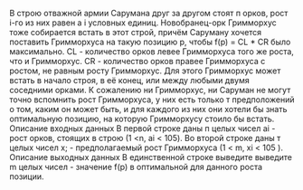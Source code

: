 В строю отважной армии Сарумана друг за другом стоят п орков, рост і-го из них равен а і
условных единиц. Новобранец-орк Гримморхус тоже собирается встать в этот строй, причём Саруману хочется поставить Гримморхуса на такую позицию р, чтобы f(p) = CL * CR было
максимально.
CL - количество орков левее Гримморхуса того же роста, что и Гримморхус.
CR - количество орков правее Гримморхуса с ростом, не равным росту Гримморхус.
Для этого Гримморхус может встать в начало строя, в её конец, или между любыми двумя соседними орками.
К сожалению ни Гримморхус, ни Саруман не могут точно вспомнить рост Гримморхуса, у них есть только т предположений о том, каким он может быть, и для каждого из них они хотели бы знать оптимальную позицию, на которую Гримморхусу стоило бы встать.
Описание входных данных
В первой строке даны п целых чисел аі - рост орков, стоящих в строю (1 <n, ai < 105). Во
второй строке даны т целых чисел х; - предполагаемый рост Гримморхуса (1 < m, xi < 105
).
Описание выходных данных
В единственной строке выведите выведите m целых чисел - значение f(p) в оптимальной для данного роста позиции.